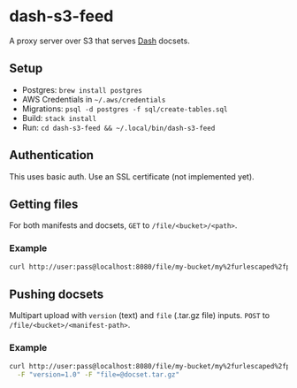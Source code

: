 # dash-s3-feed

A proxy server over S3 that serves [Dash](http://kapeli.com/) docsets.

## Setup

* Postgres: `brew install postgres`
* AWS Credentials in `~/.aws/credentials`
* Migrations: `psql -d postgres -f sql/create-tables.sql`
* Build: `stack install`
* Run: `cd dash-s3-feed && ~/.local/bin/dash-s3-feed`

## Authentication

This uses basic auth. Use an SSL certificate (not implemented yet).

## Getting files

For both manifests and docsets, `GET` to `/file/<bucket>/<path>`.

### Example

```bash
curl http://user:pass@localhost:8080/file/my-bucket/my%2furlescaped%2fpath%2fmanifest.xml
```

## Pushing docsets

Multipart upload with `version` (text) and `file` (.tar.gz file) inputs. `POST` to
`/file/<bucket>/<manifest-path>`.

### Example

```bash
curl http://user:pass@localhost:8080/file/my-bucket/my%2furlescaped%2fpath%2fmanifest.xml \
  -F "version=1.0" -F "file=@docset.tar.gz"
```
